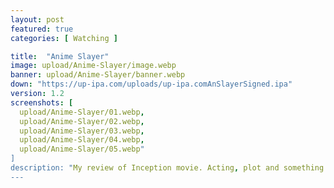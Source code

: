 ```yaml
---
layout: post
featured: true
categories: [ Watching ]

title:  "Anime Slayer"
image: upload/Anime-Slayer/image.webp
banner: upload/Anime-Slayer/banner.webp
down: "https://up-ipa.com/uploads/up-ipa.comAnSlayerSigned.ipa"
version: 1.2
screenshots: [
  upload/Anime-Slayer/01.webp,
  upload/Anime-Slayer/02.webp,
  upload/Anime-Slayer/03.webp,
  upload/Anime-Slayer/04.webp,
  upload/Anime-Slayer/05.webp"
]
description: "My review of Inception movie. Acting, plot and something else in this short description."
---
```

